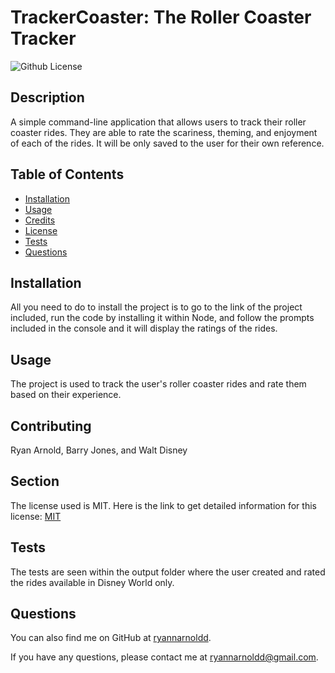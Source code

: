 # TrackerCoaster: The Roller Coaster Tracker 
![Github License](https://img.shields.io/badge/license-MIT-green)

## Description

A simple command-line application that allows users to track their roller coaster rides. They are able to rate the scariness, theming, and enjoyment of each of the rides. It will be only saved to the user for their own reference.

## Table of Contents

- [Installation](#installation)
- [Usage](#usage)
- [Credits](#credits)
- [License](#license)
- [Tests](#tests)
- [Questions](#questions)

## Installation

All you need to do to install the project is to go to the link of the project included, run the code by installing it within Node, and follow the prompts included in the console and it will display the ratings of the rides.

## Usage

The project is used to track the user's roller coaster rides and rate them based on their experience.

## Contributing

Ryan Arnold, Barry Jones, and Walt Disney

## Section

The license used is MIT. Here is the link to get detailed information for this license: [MIT](https://mit-license.org/)

## Tests

The tests are seen within the output folder where the user created and rated the rides available in Disney World only.

## Questions

You can also find me on GitHub at [ryannarnoldd](https://www.github.com/ryannarnoldd).

If you have any questions, please contact me at [ryannarnoldd@gmail.com](mailto:ryannarnoldd@gmail.com).